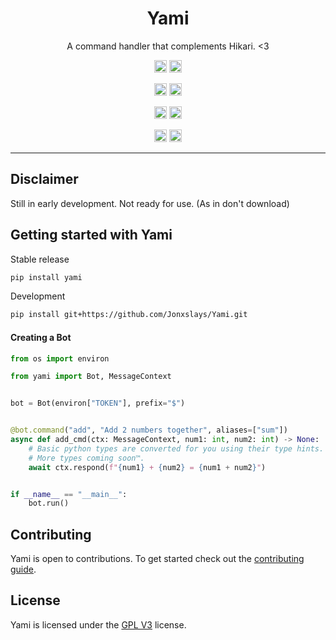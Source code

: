 <h1 align="center">Yami</h1>
<p align="center">A command handler that complements Hikari. <3</p>
<p align="center">
<a href="https://pepy.tech/project/yami"><img height="20" alt="Downloads" src="https://static.pepy.tech/personalized-badge/yami?period=total&units=international_system&left_color=grey&right_color=blue&left_text=Downloads"></a>
<a href="https://python.org"><img height="20" alt="Python versions" src="https://img.shields.io/pypi/pyversions/yami?label=Python&logo=python"></a>
</p>
<p align="center">
<a href="https://github.com/Jonxslays/Yami/blob/master/LICENSE"><img height="20" alt="License" src="https://img.shields.io/pypi/l/yami?label=License"></a>
<a href="https://pypi.org/project/yami"><img height="20" alt="Stable version" src="https://img.shields.io/pypi/v/yami?label=Stable&logo=pypi"></a>
</p>
<p align="center">
<a href="https://github.com/Jonxslays/Yami"><img height="20" alt="Last Commit" src="https://img.shields.io/maintenance/yes/2021?label=Maintained"></a>
<a href="https://github.com/Jonxslays/Yami"><img height="20" alt="Last Commit" src="https://img.shields.io/github/last-commit/jonxslays/yami?label=Last%20Commit&logo=git"></a>

<p align="center">
<a href="https://github.com/Jonxslays/Yami/actions/workflows/ci.yml"><img height="20" alt="Last Commit" src="https://img.shields.io/github/workflow/status/Jonxslays/Yami/CI?label=Build&logo=github"></a>
<a href="https://codeclimate.com/github/Jonxslays/Yami"><img height="20" alt="Last Commit" src="https://img.shields.io/codeclimate/coverage/Jonxslays/Yami?label=Coverage&logo=Code%20Climate"></a>
</p>

---

## Disclaimer

Still in early development. Not ready for use. (As in don't download)

## Getting started with Yami

Stable release

```bash
pip install yami
```

Development

```bash
pip install git+https://github.com/Jonxslays/Yami.git
```

#### Creating a Bot

```py
from os import environ

from yami import Bot, MessageContext


bot = Bot(environ["TOKEN"], prefix="$")


@bot.command("add", "Add 2 numbers together", aliases=["sum"])
async def add_cmd(ctx: MessageContext, num1: int, num2: int) -> None:
    # Basic python types are converted for you using their type hints.
    # More types coming soon™.
    await ctx.respond(f"{num1} + {num2} = {num1 + num2}")


if __name__ == "__main__":
    bot.run()
```

## Contributing

Yami is open to contributions. To get started check out the
[contributing guide](https://github.com/Jonxslays/Yami/blob/master/CONTRIBUTING.md).

## License

Yami is licensed under the [GPL V3](https://github.com/Jonxslays/Yami/blob/master/LICENSE) license.
